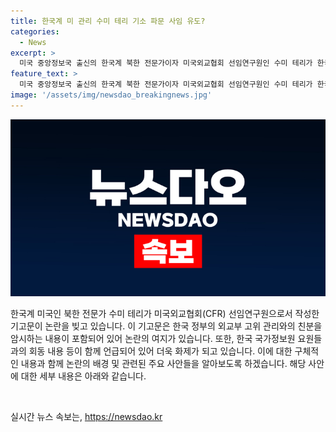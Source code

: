 ```yaml
---
title: 한국계 미 관리 수미 테리 기소 파문 사임 유도?
categories:
  - News
excerpt: >
  미국 중앙정보국 출신의 한국계 북한 전문가이자 미국외교협회 선임연구원인 수미 테리가 한국 정부의 대리인 역할로 기소되었다. 그의 공소장은 한국의 고위급 관리와의 친밀한 관계를 언급하며 논란이 되고 있는데, 이는 한국 대통령을 칭찬하는 기사를 쓴 것과 관련이 있다. 이번 사안은 미 국무부의 대북 정책과 관련이 있으며, 관련자들의 도덕성과 법적 문제에 대한 논란을 불러일으키고 있다.
feature_text: >
  미국 중앙정보국 출신의 한국계 북한 전문가이자 미국외교협회 선임연구원인 수미 테리가 한국 정부의 대리인 역할로 기소되었다. 그의 공소장은 한국의 고위급 관리와의 친밀한 관계를 언급하며 논란이 되고 있는데, 이는 한국 대통령을 칭찬하는 기사를 쓴 것과 관련이 있다. 이번 사안은 미 국무부의 대북 정책과 관련이 있으며, 관련자들의 도덕성과 법적 문제에 대한 논란을 불러일으키고 있다.
image: '/assets/img/newsdao_breakingnews.jpg'
---
```


<p><img src="/assets/img/newsdao_breakingnews.jpg" alt="firstkoreanews 속보" /></p>

<p>한국계 미국인 북한 전문가 수미 테리가 미국외교협회(CFR) 선임연구원으로서 작성한 기고문이 논란을 빚고 있습니다. 이 기고문은 한국 정부의 외교부 고위 관리와의 친분을 암시하는 내용이 포함되어 있어 논란의 여지가 있습니다. 또한, 한국 국가정보원 요원들과의 회동 내용 등이 함께 언급되어 있어 더욱 화제가 되고 있습니다. 이에 대한 구체적인 내용과 함께 논란의 배경 및 관련된 주요 사안들을 알아보도록 하겠습니다. 해당 사안에 대한 세부 내용은 아래와 같습니다.</p>

<p data-ke-size="size16">&nbsp;</p>
실시간 뉴스 속보는, <a href="https://newsdao.kr" rel="dofollow">https://newsdao.kr</a>


